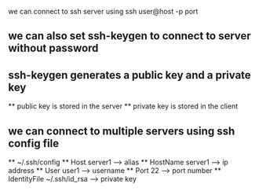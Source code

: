 we can connect to ssh server using
ssh user@host -p port

## we can also set ssh-keygen to connect to server without password

## ssh-keygen generates a public key and a private key
** public key is stored in the server
** private key is stored in the client

## we can connect to multiple servers using ssh config file
** ~/.ssh/config
** Host server1  --> alias
** HostName server1 --> ip address
** User user1 --> username
** Port 22 --> port number
** IdentityFile ~/.ssh/id_rsa --> private key